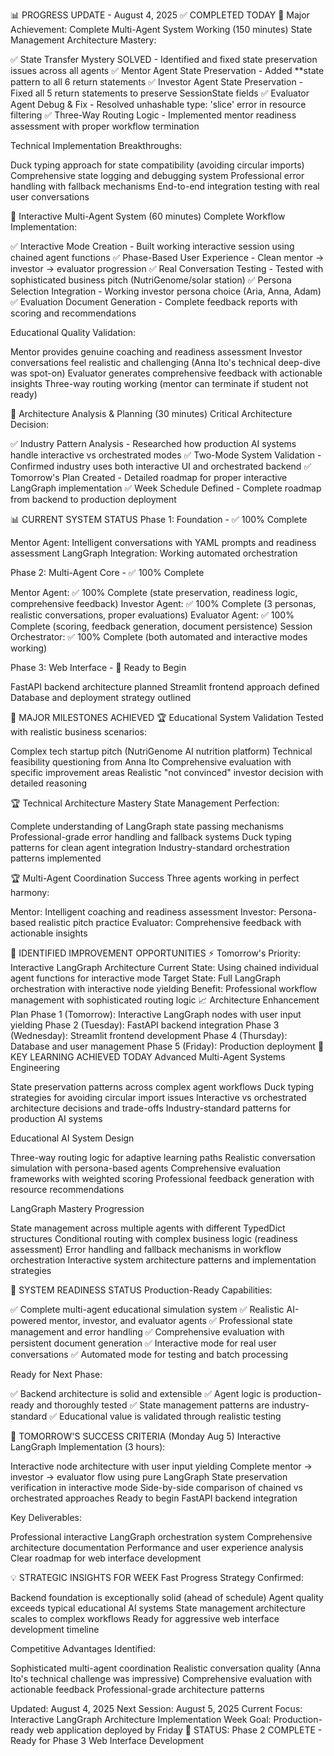 📊 PROGRESS UPDATE - August 4, 2025
✅ COMPLETED TODAY
🎯 Major Achievement: Complete Multi-Agent System Working (150 minutes)
State Management Architecture Mastery:

✅ State Transfer Mystery SOLVED - Identified and fixed state preservation issues across all agents
✅ Mentor Agent State Preservation - Added **state pattern to all 6 return statements
✅ Investor Agent State Preservation - Fixed all 5 return statements to preserve SessionState fields
✅ Evaluator Agent Debug & Fix - Resolved unhashable type: 'slice' error in resource filtering
✅ Three-Way Routing Logic - Implemented mentor readiness assessment with proper workflow termination

Technical Implementation Breakthroughs:

Duck typing approach for state compatibility (avoiding circular imports)
Comprehensive state logging and debugging system
Professional error handling with fallback mechanisms
End-to-end integration testing with real user conversations

🔧 Interactive Multi-Agent System (60 minutes)
Complete Workflow Implementation:

✅ Interactive Mode Creation - Built working interactive session using chained agent functions
✅ Phase-Based User Experience - Clean mentor → investor → evaluator progression
✅ Real Conversation Testing - Tested with sophisticated business pitch (NutriGenome/solar station)
✅ Persona Selection Integration - Working investor persona choice (Aria, Anna, Adam)
✅ Evaluation Document Generation - Complete feedback reports with scoring and recommendations

Educational Quality Validation:

Mentor provides genuine coaching and readiness assessment
Investor conversations feel realistic and challenging (Anna Ito's technical deep-dive was spot-on)
Evaluator generates comprehensive feedback with actionable insights
Three-way routing working (mentor can terminate if student not ready)

🧠 Architecture Analysis & Planning (30 minutes)
Critical Architecture Decision:

✅ Industry Pattern Analysis - Researched how production AI systems handle interactive vs orchestrated modes
✅ Two-Mode System Validation - Confirmed industry uses both interactive UI and orchestrated backend
✅ Tomorrow's Plan Created - Detailed roadmap for proper interactive LangGraph implementation
✅ Week Schedule Defined - Complete roadmap from backend to production deployment

📊 CURRENT SYSTEM STATUS
Phase 1: Foundation - ✅ 100% Complete

Mentor Agent: Intelligent conversations with YAML prompts and readiness assessment
LangGraph Integration: Working automated orchestration

Phase 2: Multi-Agent Core - ✅ 100% Complete

Mentor Agent: ✅ 100% Complete (state preservation, readiness logic, comprehensive feedback)
Investor Agent: ✅ 100% Complete (3 personas, realistic conversations, proper evaluations)
Evaluator Agent: ✅ 100% Complete (scoring, feedback generation, document persistence)
Session Orchestrator: ✅ 100% Complete (both automated and interactive modes working)

Phase 3: Web Interface - 🎯 Ready to Begin

FastAPI backend architecture planned
Streamlit frontend approach defined
Database and deployment strategy outlined

🎉 MAJOR MILESTONES ACHIEVED
🏆 Educational System Validation
Tested with realistic business scenarios:

Complex tech startup pitch (NutriGenome AI nutrition platform)
Technical feasibility questioning from Anna Ito
Comprehensive evaluation with specific improvement areas
Realistic "not convinced" investor decision with detailed reasoning

🏆 Technical Architecture Mastery
State Management Perfection:

Complete understanding of LangGraph state passing mechanisms
Professional-grade error handling and fallback systems
Duck typing patterns for clean agent integration
Industry-standard orchestration patterns implemented

🏆 Multi-Agent Coordination Success
Three agents working in perfect harmony:

Mentor: Intelligent coaching and readiness assessment
Investor: Persona-based realistic pitch practice
Evaluator: Comprehensive feedback with actionable insights

🔄 IDENTIFIED IMPROVEMENT OPPORTUNITIES
⚡ Tomorrow's Priority: Interactive LangGraph Architecture
Current State: Using chained individual agent functions for interactive mode
Target State: Full LangGraph orchestration with interactive node yielding
Benefit: Professional workflow management with sophisticated routing logic
📈 Architecture Enhancement Plan
Phase 1 (Tomorrow): Interactive LangGraph nodes with user input yielding
Phase 2 (Tuesday): FastAPI backend integration
Phase 3 (Wednesday): Streamlit frontend development
Phase 4 (Thursday): Database and user management
Phase 5 (Friday): Production deployment
🧠 KEY LEARNING ACHIEVED TODAY
Advanced Multi-Agent Systems Engineering

State preservation patterns across complex agent workflows
Duck typing strategies for avoiding circular import issues
Interactive vs orchestrated architecture decisions and trade-offs
Industry-standard patterns for production AI systems

Educational AI System Design

Three-way routing logic for adaptive learning paths
Realistic conversation simulation with persona-based agents
Comprehensive evaluation frameworks with weighted scoring
Professional feedback generation with resource recommendations

LangGraph Mastery Progression

State management across multiple agents with different TypedDict structures
Conditional routing with complex business logic (readiness assessment)
Error handling and fallback mechanisms in workflow orchestration
Interactive system architecture patterns and implementation strategies

🚀 SYSTEM READINESS STATUS
Production-Ready Capabilities:

✅ Complete multi-agent educational simulation system
✅ Realistic AI-powered mentor, investor, and evaluator agents
✅ Professional state management and error handling
✅ Comprehensive evaluation with persistent document generation
✅ Interactive mode for real user conversations
✅ Automated mode for testing and batch processing

Ready for Next Phase:

✅ Backend architecture is solid and extensible
✅ Agent logic is production-ready and thoroughly tested
✅ State management patterns are industry-standard
✅ Educational value is validated through realistic testing

🎯 TOMORROW'S SUCCESS CRITERIA (Monday Aug 5)
Interactive LangGraph Implementation (3 hours):

 Interactive node architecture with user input yielding
 Complete mentor → investor → evaluator flow using pure LangGraph
 State preservation verification in interactive mode
 Side-by-side comparison of chained vs orchestrated approaches
 Ready to begin FastAPI backend integration

Key Deliverables:

Professional interactive LangGraph orchestration system
Comprehensive architecture documentation
Performance and user experience analysis
Clear roadmap for web interface development

💡 STRATEGIC INSIGHTS FOR WEEK
Fast Progress Strategy Confirmed:

Backend foundation is exceptionally solid (ahead of schedule)
Agent quality exceeds typical educational AI systems
State management architecture scales to complex workflows
Ready for aggressive web interface development timeline

Competitive Advantages Identified:

Sophisticated multi-agent coordination
Realistic conversation quality (Anna Ito's technical challenge was impressive)
Comprehensive evaluation with actionable feedback
Professional-grade architecture patterns


Updated: August 4, 2025
Next Session: August 5, 2025
Current Focus: Interactive LangGraph Architecture Implementation
Week Goal: Production-ready web application deployed by Friday
🚀 STATUS: Phase 2 COMPLETE - Ready for Phase 3 Web Interface Development